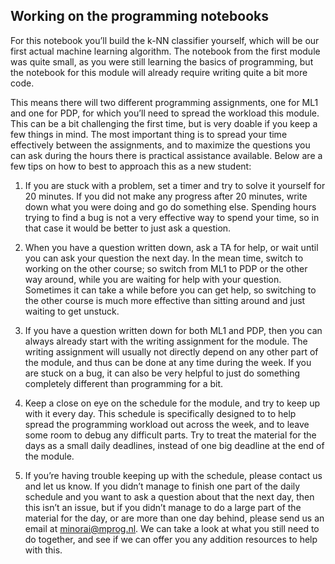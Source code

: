 ## Working on the programming notebooks

For this notebook you’ll build the k-NN classifier yourself, which will be our
first actual machine learning algorithm. The notebook from the first module was
quite small, as you were still learning the basics of programming, but the
notebook for this module will already require writing quite a bit more code.

This means there will two different programming assignments, one for ML1 and
one for PDP, for which you’ll need to spread the workload this module. This can
be a bit challenging the first time, but is very doable if you keep a few
things in mind. The most important thing is to spread your time effectively
between the assignments, and to maximize the questions you can ask during the
hours there is practical assistance available. Below are a few tips on how to
best to approach this as a new student:

1. If you are stuck with a problem, set a timer and try to solve it yourself
for 20 minutes. If you did not make any progress after 20 minutes, write
down what you were doing and go do something else. Spending hours trying to
find a bug is not a very effective way to spend your time, so in that case it
would be better to just ask a question.

2. When you have a question written down, ask a TA for help, or wait until you
can ask your question the next day. In the mean time, switch to working on
the other course; so switch from ML1 to PDP or the other way around, while you
are waiting for help with your question. Sometimes it can take a while before
you can get help, so switching to the other course is much more effective than
sitting around and just waiting to get unstuck.

3. If you have a question written down for both ML1 and PDP, then you can
always already start with the writing assignment for the module. The writing
assignment will usually not directly depend on any other part of the module,
and thus can be done at any time during the week. If you are stuck on a bug, it
can also be very helpful to just do something completely different than
programming for a bit.

4. Keep a close on eye on the schedule for the module, and try to keep up with
it every day. This schedule is specifically designed to to help spread the
programming workload out across the week, and to leave some room to debug any
difficult parts. Try to treat the material for the days as a small daily
deadlines, instead of one big deadline at the end of the module.

5. If you’re having trouble keeping up with the schedule, please contact us and
let us know. If you didn’t manage to finish one part of the daily schedule
and you want to ask a question about that the next day, then this isn’t an
issue, but if you didn’t manage to do a large part of the material for the day,
or are more than one day behind, please send us an email at minorai@mprog.nl.
We can take a look at what you still need to do together, and see if we can
offer you any addition resources to help with this.

